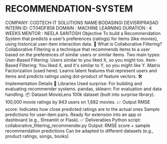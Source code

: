 # RECOMMENDATION-SYSTEM
COMPANY: CODTECH IT SOLUTIONS NAME:BODASINGI DEVISRIPRASAD INTERN ID: CT04DF858 DOMAIN : MACHINE LEARNING DURATION : 4 WEEKS MENTOR : NEELA SANTOSH Objective To build a Recommendation System that predicts a user’s preferences (ratings) for items (like movies), using historical user-item interaction data. 📘 What is Collaborative Filtering? Collaborative Filtering is a technique that recommends items to a user based on the preferences of similar users or similar items. Two main types: User-Based Filtering: Users similar to you liked X, so you might too. Item-Based Filtering: You liked X, and it's similar to Y, so you might like Y. Matrix Factorization (used here): Learns latent features that represent users and items and predicts ratings using dot-product of feature vectors. 🛠️ Implementation Details 🧰 Libraries Used surprise: For building and evaluating recommender systems. pandas, sklearn: For evaluation and data handling. 📦 Dataset MovieLens 100k dataset (built into surprise library). 100,000 movie ratings by 943 users on 1,682 movies. 📈 Output RMSE score: Indicates how close predicted ratings are to the actual ones Sample predictions for user-item pairs. Ready for extension into an app or dashboard (e.g., Streamlit or Flask). ✅ Deliverables Python script: collaborative_filtering_recommender.py Output: RMSE score + sample recommendation predictions Can be adapted to different datasets (e.g., product ratings, songs, books)
